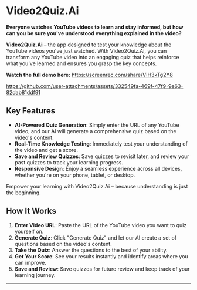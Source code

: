 # Video2Quiz.Ai

**Everyone watches YouTube videos to learn and stay informed, but how can you be sure you've understood everything explained in the video?**

**Video2Quiz.Ai** – the app designed to test your knowledge about the YouTube videos you've just watched. With Video2Quiz.Ai, you can transform any YouTube video into an engaging quiz that helps reinforce what you've learned and ensures you grasp the key concepts.

**Watch the full demo here:**  https://screenrec.com/share/VIH3kTg2Y8 


https://github.com/user-attachments/assets/332549fa-469f-47f9-9e63-82dab81ddf91


## Key Features

- **AI-Powered Quiz Generation**: Simply enter the URL of any YouTube video, and our AI will generate a comprehensive quiz based on the video's content.
- **Real-Time Knowledge Testing**: Immediately test your understanding of the video and get a score.
- **Save and Review Quizzes**: Save quizzes to revisit later, and review your past quizzes to track your learning progress.
- **Responsive Design**: Enjoy a seamless experience across all devices, whether you're on your phone, tablet, or desktop.

Empower your learning with Video2Quiz.Ai – because understanding is just the beginning.

## How It Works

1. **Enter Video URL**: Paste the URL of the YouTube video you want to quiz yourself on.
2. **Generate Quiz**: Click "Generate Quiz" and let our AI create a set of questions based on the video's content.
3. **Take the Quiz**: Answer the questions to the best of your ability.
4. **Get Your Score**: See your results instantly and identify areas where you can improve.
5. **Save and Review**: Save quizzes for future review and keep track of your learning journey.


---
